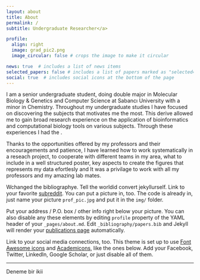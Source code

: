 ```yaml
---
layout: about
title: About
permalink: /
subtitle: Undergraduate Researcher</a>  

profile:
  align: right
  image: grad_pic2.png
  image_circular: false # crops the image to make it circular

news: true  # includes a list of news items
selected_papers: false # includes a list of papers marked as "selected={true}"
social: true  # includes social icons at the bottom of the page
---
```


I am a senior undergraduate student, doing double major in Molecular Biology & Genetics and Computer Science at Sabancı University with a minor in Chemistry. Throughout my undergraduate studies I have focused on discovering the subjects that motivates me the most. This derive allowed me to gain broad research experience on the application of bioinformatics and computational biology tools on various subjects. Through these experiences I had the 
. 

Thanks to the opportunities offered by my professors and their encouragements and patience, I have learned how to work systematically in a reseach project, to cooperate with different teams in my area, what to include in a well structured poster, key aspects to create the figures that represents my data efortlesly and  It was a privilage to work with all my professors and my amazing lab mates.  

Wchanged the bibliographye. Tell the worldid convert jekyllurself. Link to your favorite [subreddit](http://reddit.com). You can put a picture in, too. The code is already in, just name your picture `prof_pic.jpg` and put it in the `img/` folder.

Put your address / P.O. box / other info right below your picture. You can also disable any these elements by editing `profile` property of the YAML header of your `_pages/about.md`. Edit `_bibliography/papers.bib` and Jekyll will render your [publications page](/al-folio/publications/) automatically.

Link to your social media connections, too. This theme is set up to use [Font Awesome icons](http://fortawesome.github.io/Font-Awesome/) and [Academicons](https://jpswalsh.github.io/academicons/), like the ones below. Add your Facebook, Twitter, LinkedIn, Google Scholar, or just disable all of them.

___

Deneme bir ikii


